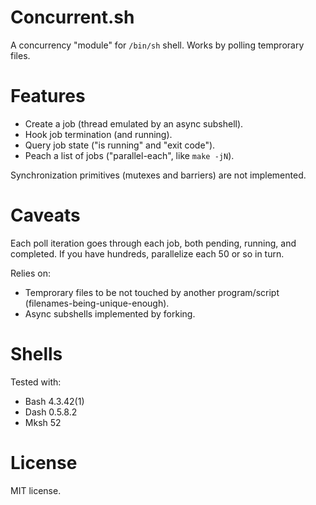 Concurrent.sh
=============

A concurrency "module" for `/bin/sh` shell.
Works by polling temprorary files.

# Features
- Create a job (thread emulated by an async subshell).
- Hook job termination (and running).
- Query job state ("is running" and "exit code").
- Peach a list of jobs
  ("parallel-each", like `make -jN`).

Synchronization primitives (mutexes and barriers)
are not implemented.

# Caveats
Each poll iteration goes through each job,
both pending, running, and completed.
If you have hundreds, parallelize each 50 or so in turn.

Relies on:
- Temprorary files to be not touched by another program/script
  (filenames-being-unique-enough).
- Async subshells implemented by forking.

# Shells
Tested with:
- Bash 4.3.42(1)
- Dash 0.5.8.2
- Mksh 52

# License
MIT license.
